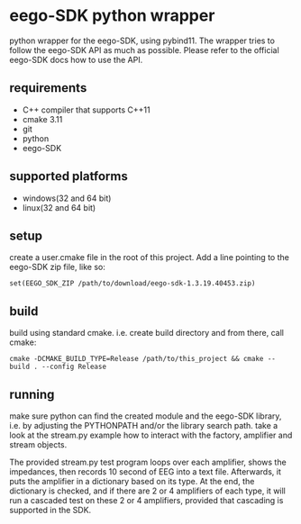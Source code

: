 # eego-SDK python wrapper

python wrapper for the eego-SDK, using pybind11. The wrapper tries to follow
the eego-SDK API as much as possible. Please refer to the official eego-SDK
docs how to use the API.

## requirements
* C++ compiler that supports C++11
* cmake 3.11
* git
* python
* eego-SDK

## supported platforms
* windows(32 and 64 bit)
* linux(32 and 64 bit)

## setup
create a user.cmake file in the root of this project. Add a line pointing
to the eego-SDK zip file, like so:
```
set(EEGO_SDK_ZIP /path/to/download/eego-sdk-1.3.19.40453.zip)
```

## build
build using standard cmake. i.e. create build directory and
from there, call cmake:
```
cmake -DCMAKE_BUILD_TYPE=Release /path/to/this_project && cmake --build . --config Release
```

## running
make sure python can find the created module and the eego-SDK library, i.e.
by adjusting the PYTHONPATH and/or the library search path.
take a look at the stream.py example how to interact with the factory,
amplifier and stream objects.

The provided stream.py test program loops over each amplifier, shows the
impedances, then records 10 second of EEG into a text file. Afterwards,
it puts the amplifier in a dictionary based on its type.
At the end, the dictionary is checked, and if there are 2 or 4 amplifiers
of each type, it will run a cascaded test on these 2 or 4 amplifiers, provided
that cascading is supported in the SDK.
